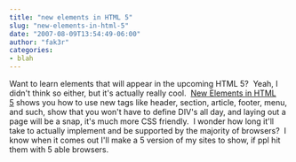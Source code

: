 ```yaml
---
title: "new elements in HTML 5"
slug: "new-elements-in-html-5"
date: "2007-08-09T13:54:49-06:00"
author: "fak3r"
categories:
- blah
---
```


Want to learn elements that will appear in the upcoming HTML 5?  Yeah, I didn't think so either, but it's actually really cool.  [New Elements in HTML 5](http://www.ibm.com/developerworks/library/x-html5/?ca=dgr-lnxw01NewHTML) shows you how to use new tags like header, section, article, footer, menu, and such, show that you won't have to define DIV's all day, and laying out a page will be a snap, it's much more CSS friendly.  I wonder how long it'll take to actually implement and be supported by the majority of browsers?  I know when it comes out I'll make a 5 version of my sites to show, if ppl hit them with 5 able browsers.
